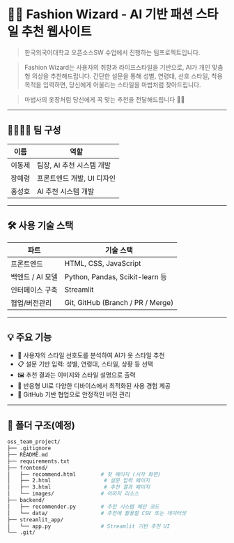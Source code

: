 
# 🧙‍♀️ Fashion Wizard - AI 기반 패션 스타일 추천 웹사이트

> 한국외국어대학교 오픈소스SW 수업에서 진행하는 팀프로젝트입니다.

> Fashion Wizard는 사용자의 취향과 라이프스타일을 기반으로, AI가 개인 맞춤형 의상을 추천해드립니다.
간단한 설문을 통해 성별, 연령대, 선호 스타일, 착용 목적을 입력하면, 당신에게 어울리는 스타일을 마법처럼 찾아드립니다.

> 마법사의 옷장처럼 당신에게 꼭 맞는 추천을 전달해드립니다 🎩✨

---

## 👨‍👩‍👧‍👦 팀 구성

| 이름 | 역할 |
|------|------|
| 이동제 | 팀장, AI 추천 시스템 개발 |
| 장예령 | 프론트엔드 개발, UI 디자인 |
| 홍성호 | AI 추천 시스템 개발 |

---

## 🛠️ 사용 기술 스택

| 파트            | 기술 스택                        |
|-----------------|----------------------------------|
| 프론트엔드       | HTML, CSS, JavaScript             |
| 백엔드 / AI 모델 | Python, Pandas, Scikit-learn 등   |
| 인터페이스 구축  | Streamlit                         |
| 협업/버전관리     | Git, GitHub (Branch / PR / Merge) |

---

## 💡 주요 기능

- 👕 사용자의 스타일 선호도를 분석하여 AI가 옷 스타일 추천
- 📋 설문 기반 입력: 성별, 연령대, 스타일, 상황 등 선택
- 🖼️ 추천 결과는 이미지와 스타일 설명으로 출력
- 📱 반응형 UI로 다양한 디바이스에서 최적화된 사용 경험 제공
- 🔗 GitHub 기반 협업으로 안정적인 버전 관리

---

## 📁 폴더 구조(예정)
   
```bash
oss_team_project/
├── .gitignore
├── README.md
├── requirements.txt
├── frontend/
│   ├── recommend.html        # 첫 페이지 (시작 화면)
│   ├── 2.html                 # 설문 입력 페이지
│   ├── 3.html                 # 추천 결과 페이지
│   └── images/               # 이미지 리소스
├── backend/
│   ├── recommender.py        # 추천 시스템 메인 코드
│   └── data/                 # 추천에 활용할 CSV 또는 데이터셋
├── streamlit_app/
│   └── app.py                # Streamlit 기반 추천 UI
└── .git/

